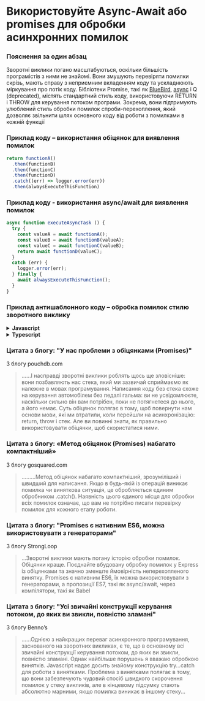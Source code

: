# Використовуйте Async-Await або promises для обробки асинхронних помилок

### Пояснення за один абзац

Зворотні виклики погано масштабуються, оскільки більшість програмістів з ними не знайомі. Вони змушують перевіряти помилки скрізь, мають справу з неприємним вкладенням коду та ускладнюють міркування про потік коду. Бібліотеки Promise, такі як [BlueBird](https://www.npmjs.com/package/bluebird), [async](https://www.npmjs.com/package/async) і Q (deprecated), містять стандартний стиль коду, використовуючи RETURN і THROW для керування потоком програми. Зокрема, вони підтримують улюблений стиль обробки помилок спроби-перехоплення, який дозволяє звільнити шлях основного коду від роботи з помилками в кожній функції
### Приклад коду – використання обіцянок для виявлення помилок

```javascript
return functionA()
  .then(functionB)
  .then(functionC)
  .then(functionD)
  .catch((err) => logger.error(err))
  .then(alwaysExecuteThisFunction)
```


### Приклад коду - використання async/await для виявлення помилок

```javascript
async function executeAsyncTask () {
  try {
    const valueA = await functionA();
    const valueB = await functionB(valueA);
    const valueC = await functionC(valueB);
    return await functionD(valueC);
  }
  catch (err) {
    logger.error(err);
  } finally {
    await alwaysExecuteThisFunction();
  }
}
```

### Приклад антишаблонного коду – обробка помилок стилю зворотного виклику

<details>
<summary><strong>Javascript</strong></summary>

```javascript
getData(someParameter, function(err, result) {
    if(err !== null) {
        // викликаєм коллбек функцію і передаємо помилку
        getMoreData(a, function(err, result) {
            if(err !== null) {
                // викликаєм коллбек функцію і передаємо помилку
                getMoreData(b, function(c) {
                    getMoreData(d, function(e) {
                        if(err !== null ) {
                            // ви зрозуміли ідею?
                        }
                    })
                });
            }
        });
    }
});
```
</details>

<details>
<summary><strong>Typescript</strong></summary>

```typescript
getData(someParameter, function(err: Error | null, resultA: ResultA) {
  if(err !== null) {
    // викликаєм коллбек функцію і передаємо помилку
    getMoreData(resultA, function(err: Error | null, resultB: ResultB) {
      if(err !== null) {
        // викликаєм коллбек функцію і передаємо помилку
        getMoreData(resultB, function(resultC: ResultC) {
          getMoreData(resultC, function(err: Error | null, d: ResultD) {
            if(err !== null) {
              // ви зрозуміли ідею?
            }
          })
        });
      }
    });
  }
});
```
</details>

### Цитата з блогу: "У нас проблеми з обіцянками (Promises)"

 З блогу pouchdb.com

 > ……І насправді зворотні виклики роблять щось ще зловісніше: вони позбавляють нас стека, який ми зазвичай сприймаємо як належне в мовах програмування. Написання коду без стека схоже на керування автомобілем без педалі гальма: ви не усвідомлюєте, наскільки сильно він вам потрібен, поки не потягнетеся до нього, а його немає. Суть обіцянок полягає в тому, щоб повернути нам основи мови, які ми втратили, коли перейшли на асинхронізацію: return, throw і стек. Але ви повинні знати, як правильно використовувати обіцянки, щоб скористатися ними.

### Цитата з блогу: «Метод обіцянок (Promises) набагато компактніший»

 З блогу gosquared.com

 > ………Метод обіцянок набагато компактніший, зрозуміліший і швидший для написання. Якщо в будь-якій із операцій виникає помилка чи виняткова ситуація, це обробляється єдиним обробником .catch(). Наявність цього єдиного місця для обробки всіх помилок означає, що вам не потрібно писати перевірку помилок для кожного етапу роботи.

### Цитата з блогу: "Promises є нативним ES6, можна використовувати з генераторами"

 З блогу StrongLoop

 > …Зворотні виклики мають погану історію обробки помилок. Обіцянки краще. Поєднайте вбудовану обробку помилок у Express із обіцянками та значно зменште ймовірність неперехопленого винятку. Promises є нативним ES6, їх можна використовувати з генераторами, а пропозиції ES7, такі як async/await, через компілятори, такі як Babel

### Цитата з блогу: "Усі звичайні конструкції керування потоком, до яких ви звикли, повністю зламані"

З блогу Benno’s

 > ……Однією з найкращих переваг асинхронного програмування, заснованого на зворотних викликах, є те, що в основному всі звичайні конструкції керування потоком, до яких ви звикли, повністю зламані. Однак найбільше порушень я вважаю обробкою винятків. Javascript надає досить знайому конструкцію try…catch для роботи з винятками. Проблема з винятками полягає в тому, що вони забезпечують чудовий спосіб швидкого скорочення помилок у стеку викликів, але в кінцевому підсумку стають абсолютно марними, якщо помилка виникає в іншому стеку...

